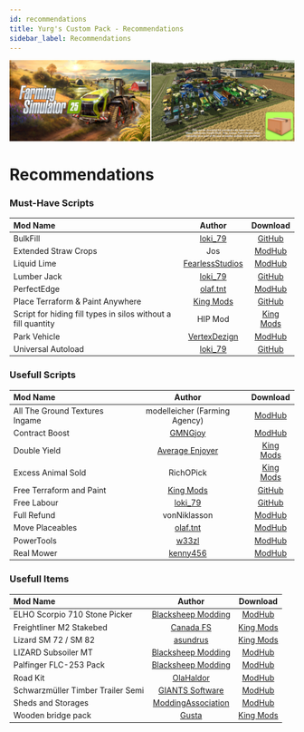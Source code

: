 ```yaml
---
id: recommendations
title: Yurg's Custom Pack - Recommendations
sidebar_label: Recommendations
---
```

[![](modHeader.png)](modScreen.png)
# Recommendations


### Must-Have Scripts

| Mod Name                                                      |                                    Author                                    |                                                        Download                                                        |
|:--------------------------------------------------------------|:----------------------------------------------------------------------------:|:----------------------------------------------------------------------------------------------------------------------:|
| BulkFill                                                      |                   [loki_79](https://github.com/loki79uk/)                    |                          [GitHub](https://github.com/loki79uk/FS25_BulkFill/releases/latest)                           |
| Extended Straw Crops                                          |                                     Jos                                      |                     [ModHub](https://www.farming-simulator.com/mod.php?mod_id=303172&title=fs2025)                     |
| Liquid Lime                                                   |    [FearlessStudios](https://www.kingmods.net/en/profile/fearlessstudios)    |                           [ModHub](https://www.farming-simulator.com/mod.php?mod_id=304579)                            |
| Lumber Jack                                                   |                   [loki_79](https://github.com/loki79uk/)                    |                         [GitHub](https://github.com/loki79uk/FS25_LumberJack/releases/latest)                          |
| PerfectEdge                                                   |           [olaf.tnt](https://www.kingmods.net/en/profile/olaf-tnt)           |                     [ModHub](https://www.farming-simulator.com/mod.php?mod_id=303365&title=fs2025)                     |
| Place Terraform & Paint Anywhere                              |                 [King Mods](https://github.com/kingmodsnet)                  |               [GitHub](https://github.com/kingmodsnet/FS25_PlaceTerraformPaintAnywhere/releases/latest)                |
| Script for hiding fill types in silos without a fill quantity |                                   HIP Mod                                    | [King Mods](https://www.kingmods.net/en/fs25/mods/59239/script-for-hiding-fill-types-in-silos-without-a-fill-quantity) |
| Park Vehicle                                                  |                  [VertexDezign](https://vertexdezign.net/)                   |                     [ModHub](https://www.farming-simulator.com/mod.php?mod_id=303707&title=fs2025)                     |
| Universal Autoload                                            |                   [loki_79](https://github.com/loki79uk/)                    |                      [GitHub](https://github.com/loki79uk/FS25_UniversalAutoload/releases/latest)                      |


### Usefull Scripts

| Mod Name                                                      |                                    Author                                    |                                                        Download                                                        |
|:--------------------------------------------------------------|:----------------------------------------------------------------------------:|:----------------------------------------------------------------------------------------------------------------------:|
| All The Ground Textures Ingame                                |                        modelleicher (Farming Agency)                         |                     [ModHub](https://www.farming-simulator.com/mod.php?mod_id=306879&title=fs2025)                     |
| Contract Boost                                                |            [GMNGjoy](https://www.kingmods.net/en/profile/gmngjoy)            |                     [ModHub](https://www.farming-simulator.com/mod.php?mod_id=304463&title=fs2025)                     |
| Double Yield                                                  |    [Average Enjoyer](https://www.kingmods.net/en/profile/average-enjoyer)    |                         [King Mods](https://www.kingmods.net/en/fs25/mods/57631/double-yield)                          |
| Excess Animal Sold                                            |                                  RichOPick                                   |                      [King Mods](https://www.kingmods.net/en/fs25/mods/59327/excess-animal-sold)                       |
| Free Terraform and Paint                                      |                 [King Mods](https://github.com/kingmodsnet)                  |                    [GitHub](https://github.com/kingmodsnet/FS25_FreeTerraformPaint/releases/latest)                    |
| Free Labour                                                   |                   [loki_79](https://github.com/loki79uk/)                    |                         [GitHub](https://github.com/loki79uk/FS25_FreeLabour/releases/latest)                          |
| Full Refund                                                   |                                 vonNiklasson                                 |                     [ModHub](https://www.farming-simulator.com/mod.php?mod_id=305054&title=fs2025)                     |
| Move Placeables                                               |           [olaf.tnt](https://www.kingmods.net/en/profile/olaf-tnt)           |                     [ModHub](https://www.farming-simulator.com/mod.php?mod_id=304991&title=fs2025)                     |
| PowerTools                                                    |              [w33zl](https://www.kingmods.net/en/profile/w33zl)              |                     [ModHub](https://www.farming-simulator.com/mod.php?mod_id=303451&title=fs2025)                     |
| Real Mower                                                    |           [kenny456](https://www.kingmods.net/en/profile/kenny456)           |                     [ModHub](https://www.farming-simulator.com/mod.php?mod_id=303281&title=fs2025)                     |


### Usefull Items

| Mod Name                                                      |                                    Author                                    |                                                        Download                                                        |
|:--------------------------------------------------------------|:----------------------------------------------------------------------------:|:----------------------------------------------------------------------------------------------------------------------:|
| ELHO Scorpio 710 Stone Picker                                 | [Blacksheep Modding](https://www.kingmods.net/en/profile/blacksheep-modding) |                     [ModHub](https://www.farming-simulator.com/mod.php?mod_id=305680&title=fs2025)                     |
| Freightliner M2 Stakebed                                      |          [Canada FS](https://www.kingmods.net/en/profile/canada-fs)          |               [King Mods](https://www.kingmods.net/en/fs25/mods/59512/freightliner-m2-stakebed-autoload)               |
| Lizard SM 72 / SM 82                                          |           [asundrus](https://www.kingmods.net/en/profile/asundrus)           |                      [King Mods](https://www.kingmods.net/en/fs25/mods/59268/lizard-sm-72-sm-82)                       |
| LIZARD Subsoiler MT                                           | [Blacksheep Modding](https://www.kingmods.net/en/profile/blacksheep-modding) |                     [ModHub](https://www.farming-simulator.com/mod.php?mod_id=305189&title=fs2025)                     |
| Palfinger FLC-253 Pack                                        | [Blacksheep Modding](https://www.kingmods.net/en/profile/blacksheep-modding) |                     [ModHub](https://www.farming-simulator.com/mod.php?mod_id=307144&title=fs2025)                     |
| Road Kit                                                      |          [OlaHaldor](https://www.kingmods.net/en/profile/olahaldor)          |                     [ModHub](https://www.farming-simulator.com/mod.php?mod_id=308702&title=fs2025)                     |
| Schwarzmüller Timber Trailer Semi                             |    [GIANTS Software](https://www.kingmods.net/en/profile/GIANTS_Software)    |                     [ModHub](https://www.farming-simulator.com/mod.php?mod_id=302518&title=fs2025)                     |
| Sheds and Storages                                            | [ModdingAssociation](https://www.kingmods.net/en/profile/moddingassociation) |                     [ModHub](https://www.farming-simulator.com/mod.php?mod_id=303312&title=fs2025)                     |
| Wooden bridge pack                                            |              [Gusta](https://www.kingmods.net/en/profile/gusta)              |                      [King Mods](https://www.kingmods.net/en/fs25/mods/57982/wooden-bridge-pack)                       |
